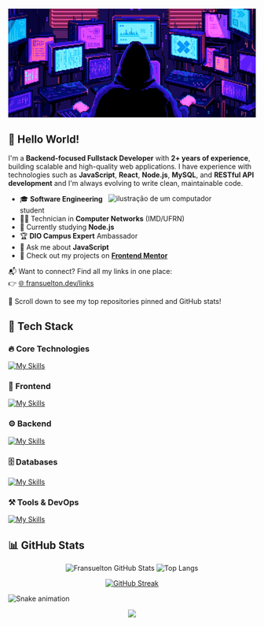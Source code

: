 <div align="center">

![Gif de apresentação com meu nome](./.github/readme/readme.gif)

</div>

## 👋 Hello World!

I'm a **Backend-focused Fullstack Developer** with **2+ years of experience**, building scalable and high-quality web applications. I have experience with technologies such as **JavaScript**, **React**, **Node.js**, **MySQL**, and **RESTful API development** and I'm always evolving to write clean, maintainable code.

<img src="https://raw.githubusercontent.com/MicaelliMedeiros/micaellimedeiros/master/image/computer-illustration.png" alt="ilustração de um computador" min-width="300px" max-width="300px" width="300px" align="right">

- 🎓 **Software Engineering** student
- 🧑‍💻 Technician in **Computer Networks** (IMD/UFRN)
- 🌱 Currently studying **Node.js**
- 🏆 **DIO Campus Expert** Ambassador
- 💬 Ask me about **JavaScript**
- 🧠 Check out my projects on [**Frontend Mentor**](https://www.frontendmentor.io/profile/Fransuelton)

📬 Want to connect? Find all my links in one place:  
👉 [🌐 fransuelton.dev/links](https://fransuelton.dev/links)

📌 Scroll down to see my top repositories pinned and GitHub stats!

## 🚀 Tech Stack

### 🔥 Core Technologies

[![My Skills](https://skillicons.dev/icons?i=js,react,nodejs,mysql)](https://skillicons.dev)

### 🎨 Frontend

[![My Skills](https://skillicons.dev/icons?i=html,css,ts,angular,vue,jquery,tailwind,styledcomponents)](https://skillicons.dev)

### ⚙️ Backend

[![My Skills](https://skillicons.dev/icons?i=express,php,laravel,java,py)](https://skillicons.dev)

### 🗄️ Databases

[![My Skills](https://skillicons.dev/icons?i=postgres,mongodb,firebase)](https://skillicons.dev)

### ⚒️ Tools & DevOps

[![My Skills](https://skillicons.dev/icons?i=git,vscode,docker,vercel,figma,vite)](https://skillicons.dev)

## 📊 GitHub Stats

<div align="center">

<img height="195px" src="https://github-readme-stats.vercel.app/api?username=Fransuelton&show_icons=true&theme=radical&include_all_commits=true&count_private=true" alt="Fransuelton GitHub Stats"/>
<img width="40%" height="195px" src="https://github-readme-stats.vercel.app/api/top-langs/?username=Fransuelton&layout=compact&langs_count=6&theme=radical" alt="Top Langs"/>

</div>

<div align="center">

[![GitHub Streak](https://github-readme-streak-stats.herokuapp.com/?user=Fransuelton&theme=radical)](https://git.io/streak-stats)

</div>

![Snake animation](https://github.com/fransuelton/fransuelton/blob/output/github-contribution-grid-snake-dark.svg)

<div align="center">

![](https://komarev.com/ghpvc/?username=Fransuelton&style=for-the-badge&label=Profile+Views)

</div>
